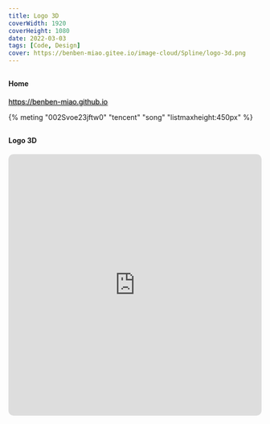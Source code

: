 ```yaml
---
title: Logo 3D
coverWidth: 1920
coverHeight: 1080
date: 2022-03-03
tags: [Code, Design]
cover: https://benben-miao.gitee.io/image-cloud/Spline/logo-3d.png
---
```


<!-- <div style="background-color: #eeeeee; width: 120px; padding:5px 20px; border-radius: 3px;">Read More</div> -->
<!-- more -->

## 
#### Home
<div class="card">
  <a href="https://benben-miao.github.io" style="text-shadow: 1px 1px 3px #888;">https://benben-miao.github.io</a>
</div>

{% meting "002Svoe23jftw0" "tencent" "song" "listmaxheight:450px" %}

## 
#### Logo 3D
<div class="frame">
  <iframe frameborder="0" allowfullscreen mozallowfullscreen="true" webkitallowfullscreen="true" allow="fullscreen; autoplay; vr" 
  style="width: 100%; height: 520px; border-radius: 10px;" 
  src="https://my.spline.design/benbenmiao-5632076279c28bd2b464295ef21e5f28/">
  </iframe>
</div>